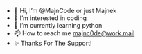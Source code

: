 - 👋 Hi, I’m @MajnCode or just Majnek
- 👀 I’m interested in coding
- 🌱 I’m currently learning python
- 📫 How to reach me majnc0de@work.mail
- ✨ Thanks For The Support!
